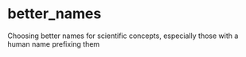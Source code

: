 # better_names
Choosing better names for scientific concepts, especially those with a human name prefixing them

